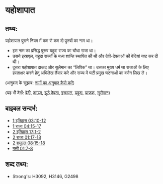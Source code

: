 # यहोशापात #

## तथ्य: ##

यहोशापात पुराने नियम में कम से कम दो पुरुषों का नाम था।

* इस नाम का प्रसिद्ध पुरूष यहूदा राज्य का चौथा राजा था।
* उसने इस्राएल, यहूदा राज्यों के मध्य शान्ति स्थापित की थी और देवी-देवताओं की वेदियां नष्ट कर दी थी।
* दूसरा यहोशापात दाऊद और सुलैमान का “लिपिक” था। उसका मुख्य धर्म था राजाओं के लिए हस्ताक्षर करने हेतु अभिलेख तैयार करे और राज्य में घटी प्रमुख घटनाओं का वर्णन लिख ले।

(अनुवाद के सुझाव: [नामों का अनुवाद कैसे करें](rc://hi/ta/man/translate/translate-names))

(यह भी देखें: [वेदी](../kt/altar.md), [दाऊद](../names/david.md), [झूठे देवता](../kt/falsegod.md), [इस्राएल](../kt/israel.md), [यहूदा](../names/judah.md), [याजक](../kt/priest.md), [सुलैमान](../names/solomon.md))

## बाइबल सन्दर्भ: ##

* [1 इतिहास 03:10-12](rc://hi/tn/help/1ch/03/10)
* [1 राजा 04:15-17](rc://hi/tn/help/1ki/04/15)
* [2 इतिहास 17:1-2](rc://hi/tn/help/2ch/17/01)
* [2 राजा 01:17-18](rc://hi/tn/help/2ki/01/17)
* [2 शमूएल 08:15-18](rc://hi/tn/help/2sa/08/15)
* [मत्ती 01:7-8](rc://hi/tn/help/mat/01/07)

## शब्द तथ्य: ##

* Strong's: H3092, H3146, G2498
